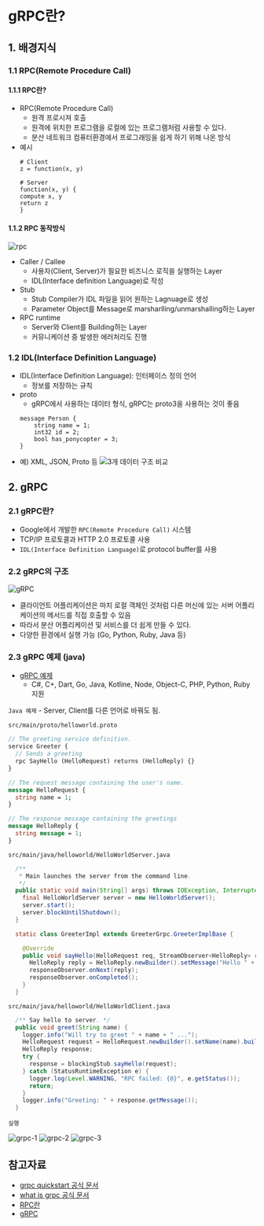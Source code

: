 # gRPC란?

## 1. 배경지식
### 1.1 RPC(Remote Procedure Call)
#### 1.1.1 RPC란?
- RPC(Remote Procedure Call)
    - 원격 프로시져 호출
    - 원격에 위치한 프로그램을 로컬에 있는 프로그램처럼 사용할 수 있다.
    - 분산 네트워크 컴퓨터환경에서 프로그래밍을 쉽게 하기 위해 나온 방식
- 예시
    ```
    # Client
    z = function(x, y)
    ```
    ```
    # Server
    function(x, y) {
    compute x, y
    return z
    }
    ```
#### 1.1.2 RPC 동작방식
![rpc](https://mindock.github.io/assets/images/RPC_concept.png)
- Caller / Callee
    - 사용자(Client, Server)가 필요한 비즈니스 로직을 실행하는 Layer
    - IDL(Interface definition Language)로 작성
- Stub
    - Stub Compiler가 IDL 파일을 읽어 원하는 Lagnuage로 생성
    - Parameter Object를 Message로 marsharlling/unmarshalling하는 Layer
- RPC runtime
    - Server와 Client를 Building하는 Layer
    - 커뮤니케이션 중 발생한 에러처리도 진행


### 1.2 IDL(Interface Definition Language)
- IDL(Interface Definition Language): 인터페이스 정의 언어
    - 정보를 저장하는 규칙
- proto 
    - gRPC에서 사용하는 데이터 형식, gRPC는 proto3을 사용하는 것이 좋음
    ```
    message Person {
        string name = 1;
        int32 id = 2;
        bool has_ponycopter = 3;
    }
    ```
- 예) XML, JSON, Proto 등
![3개 데이터 구조 비교](https://miro.medium.com/max/1400/1*PTZ_ELRZlbCZKqOBbCJ2Jg.png)

## 2. gRPC
### 2.1 gRPC란?
- Google에서 개발한 `RPC(Remote Procedure Call)` 시스템
- TCP/IP 프로토콜과 HTTP 2.0 프로토콜 사용
- `IDL(Interface Definition Language)`로 protocol buffer를 사용

### 2.2 gRPC의 구조
![gRPC](https://grpc.io/img/landing-2.svg)
- 클라이언트 어플리케이션은 마치 로컬 객체인 것처럼 다른 머신에 있는 서버 어플리케이션의 메서드를 직접 호출할 수 있음
- 따라서 분산 어플리케이션 및 서비스를 더 쉽게 만들 수 있다.
- 다양한 환경에서 실행 가능 (Go, Python, Ruby, Java 등)

### 2.3 gRPC 예제 (java)
- [gRPC 예제](https://grpc.io/docs/languages/)
    - C#, C+, Dart, Go, Java, Kotline, Node, Object-C, PHP, Python, Ruby 지원

`Java 예제` - Server, Client를 다른 언어로 바꿔도 됨.

`src/main/proto/helloworld.proto`
```proto
// The greeting service definition.
service Greeter {
  // Sends a greeting
  rpc SayHello (HelloRequest) returns (HelloReply) {}
}

// The request message containing the user's name.
message HelloRequest {
  string name = 1;
}

// The response message containing the greetings
message HelloReply {
  string message = 1;
}
```
`src/main/java/helloworld/HelloWorldServer.java`
```java
  /**
   * Main launches the server from the command line.
   */
  public static void main(String[] args) throws IOException, InterruptedException {
    final HelloWorldServer server = new HelloWorldServer();
    server.start();
    server.blockUntilShutdown();
  }

  static class GreeterImpl extends GreeterGrpc.GreeterImplBase {

    @Override
    public void sayHello(HelloRequest req, StreamObserver<HelloReply> responseObserver) {
      HelloReply reply = HelloReply.newBuilder().setMessage("Hello " + req.getName()).build();
      responseObserver.onNext(reply);
      responseObserver.onCompleted();
    }
  }
```
`src/main/java/helloworld/HelloWorldClient.java`
```java
  /** Say hello to server. */
  public void greet(String name) {
    logger.info("Will try to greet " + name + " ...");
    HelloRequest request = HelloRequest.newBuilder().setName(name).build();
    HelloReply response;
    try {
      response = blockingStub.sayHello(request);
    } catch (StatusRuntimeException e) {
      logger.log(Level.WARNING, "RPC failed: {0}", e.getStatus());
      return;
    }
    logger.info("Greeting: " + response.getMessage());
  }
```
`실행`

![grpc-1](https://user-images.githubusercontent.com/37948906/111739222-07299580-88c6-11eb-88c9-f5cbbb682355.PNG)
![grpc-2](https://user-images.githubusercontent.com/37948906/111739152-e9f4c700-88c5-11eb-887c-9cb531a677b8.PNG)
![grpc-3](https://user-images.githubusercontent.com/37948906/111739159-ebbe8a80-88c5-11eb-84c7-eb23ac9f0242.PNG)


## 참고자료
- [grpc quickstart 공식 문서](https://grpc.io/docs/languages/java/quickstart/)
- [what is grpc 공식 문서](https://grpc.io/docs/what-is-grpc/introduction/)
- [RPC란](https://nesoy.github.io/articles/2019-07/RPC)
- [gRPC](https://chacha95.github.io/2020-06-15-gRPC1/)
